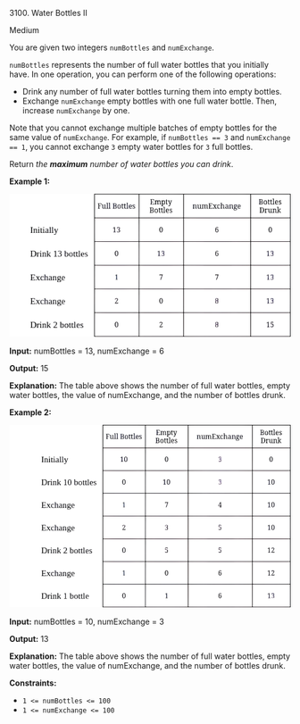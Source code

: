 3100\. Water Bottles II

Medium

You are given two integers `numBottles` and `numExchange`.

`numBottles` represents the number of full water bottles that you initially have. In one operation, you can perform one of the following operations:

*   Drink any number of full water bottles turning them into empty bottles.
*   Exchange `numExchange` empty bottles with one full water bottle. Then, increase `numExchange` by one.

Note that you cannot exchange multiple batches of empty bottles for the same value of `numExchange`. For example, if `numBottles == 3` and `numExchange == 1`, you cannot exchange `3` empty water bottles for `3` full bottles.

Return _the **maximum** number of water bottles you can drink_.

**Example 1:**

![](exampleone1.png)

**Input:** numBottles = 13, numExchange = 6

**Output:** 15

**Explanation:** The table above shows the number of full water bottles, empty water bottles, the value of numExchange, and the number of bottles drunk.

**Example 2:**

![](example231.png)

**Input:** numBottles = 10, numExchange = 3

**Output:** 13

**Explanation:** The table above shows the number of full water bottles, empty water bottles, the value of numExchange, and the number of bottles drunk.

**Constraints:**

*   `1 <= numBottles <= 100`
*   `1 <= numExchange <= 100`